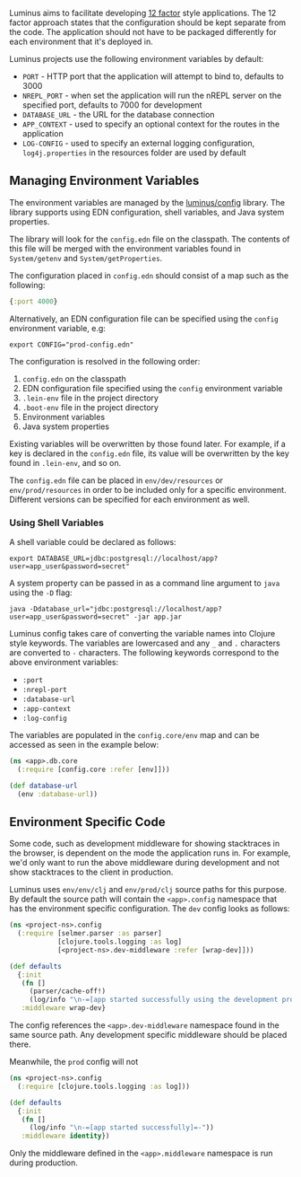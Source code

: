 Luminus aims to facilitate developing [12 factor](http://12factor.net/) style applications.
The 12 factor approach states that the configuration should be kept separate from the code. The application
should not have to be packaged differently for each environment that it's deployed in.

Luminus projects use the following environment variables by default:

* `PORT` - HTTP port that the application will attempt to bind to, defaults to 3000
* `NREPL_PORT` - when set the application will run the nREPL server on the specified port, defaults to 7000 for development
* `DATABASE_URL` - the URL for the database connection
* `APP_CONTEXT` - used to specify an optional context for the routes in the application
* `LOG-CONFIG` - used to specify an external logging configuration, `log4j.properties` in the resources folder are used by default

## Managing Environment Variables

The environment variables are managed by the [luminus/config](https://github.com/luminus-framework/config) library.
The library supports using EDN configuration, shell variables, and Java system properties.

The library will look for the `config.edn` file on the classpath. The contents of this file will be merged with the environment variables found in `System/getenv` and `System/getProperties`.

The configuration placed in `config.edn` should consist of a map such as the following:

```clojure
{:port 4000}
``` 
Alternatively, an EDN configuration file can be specified using the `config` environment variable, e.g:

```
export CONFIG="prod-config.edn"
```

The configuration is resolved in the following order:

1. `config.edn` on the classpath
2. EDN configuration file specified using the `config` environment variable
3. `.lein-env` file in the project directory
4. `.boot-env` file in the project directory
5. Environment variables
6. Java system properties

Existing variables will be overwritten by those found later. For example, if a key is declared in the `config.edn` file, its value will be overwritten by the key found in `.lein-env`, and so on.

The `config.edn` file can be placed in `env/dev/resources` or `env/prod/resources` in order to be included only for a specific environment. Different versions can be specified for each environment as well.

### Using Shell Variables

A shell variable could be declared as follows:

```
export DATABASE_URL=jdbc:postgresql://localhost/app?user=app_user&password=secret"
```

A system property can be passed in as a command line argument to `java` using the `-D` flag:

```
java -Ddatabase_url="jdbc:postgresql://localhost/app?user=app_user&password=secret" -jar app.jar
```

Luminus config takes care of converting the variable names into Clojure style keywords. The variables are lowercased and any `_` and `.`
characters are converted to `-` characters. The following keywords correspond to the above environment variables:

* `:port`
* `:nrepl-port`
* `:database-url`
* `:app-context`
* `:log-config`

The variables are populated in the `config.core/env` map and can be accessed as seen in the example below:

```clojure
(ns <app>.db.core
  (:require [config.core :refer [env]]))

(def database-url
  (env :database-url))
```

## Environment Specific Code

Some code, such as development middleware for showing stacktraces in the browser, is dependent on the mode the application
runs in. For example, we'd only want to run the above middleware during development and not show stacktraces to the client
in production.

Luminus uses `env/env/clj` and `env/prod/clj` source paths for this purpose. By default the source path will contain the
`<app>.config` namespace that has the environment specific configuration. The `dev` config looks as follows:

```clojure
(ns <project-ns>.config
  (:require [selmer.parser :as parser]
            [clojure.tools.logging :as log]
            [<project-ns>.dev-middleware :refer [wrap-dev]]))

(def defaults
  {:init
   (fn []
     (parser/cache-off!)
     (log/info "\n-=[app started successfully using the development profile]=-"))
   :middleware wrap-dev}
```

The config references the `<app>.dev-middleware` namespace found in the same source path. Any development specific middleware
should be placed there.

Meanwhile, the `prod` config will not 
 
```clojure
(ns <project-ns>.config
  (:require [clojure.tools.logging :as log]))

(def defaults
  {:init
   (fn []
     (log/info "\n-=[app started successfully]=-"))
   :middleware identity})
```

Only the middleware defined in the `<app>.middleware` namespace is run during production.
